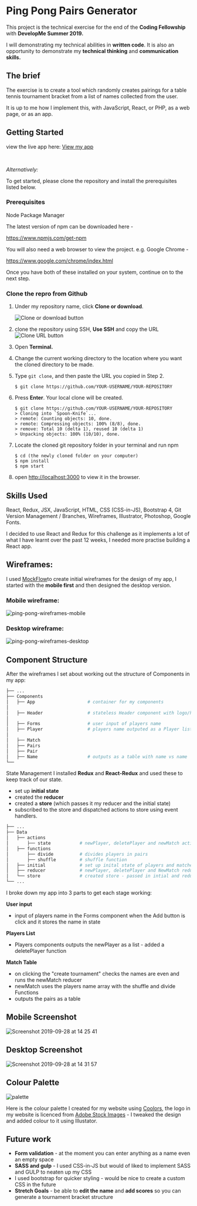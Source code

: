 # Ping Pong Pairs Generator
This project is the technical exercise for the end of the **Coding Fellowship** with **DevelopMe Summer 2019.**

I will demonstrating my technical abilities in **written code**. It is also an opportunity to demonstrate my **technical thinking** and **communication skills.**

## The brief

The exercise is to create a tool which randomly creates pairings for a table tennis tournament bracket from a list of names collected from the user.

It is up to me how I implement this, with JavaScript, React, or PHP, as a web page, or as an app.


## Getting Started

view the live app here: [View my app ](https://sashalawrence.github.io/pingpong-app/)

<br>

*Alternatively:*

To get started, please clone the repository and install the prerequisites listed below.

### Prerequisites

Node Package Manager

The latest version of npm can be downloaded here - 

https://www.npmjs.com/get-npm

You will also need a web browser to view the project. e.g. Google Chrome -

https://www.google.com/chrome/index.html

Once you have both of these installed on your system, continue on to the next step.

### Clone the repro from Github

1.  Under my repository name, click  **Clone or download**.
    
    ![Clone or download button](https://help.github.com/assets/images/help/repository/clone-repo-clone-url-button.png)
    
2.  clone the repository using SSH,  **Use SSH** and copy the URL
   ![Clone URL button](https://help.github.com/assets/images/help/repository/https-url-clone.png)
    
3.  Open  **Terminal.**
    
4.  Change the current working directory to the location where you want the cloned directory to be made.
    
5.  Type  `git clone`, and then paste the URL you copied in Step 2.
    
    ```shell
    $ git clone https://github.com/YOUR-USERNAME/YOUR-REPOSITORY
    ```
    
6.  Press  **Enter**. Your local clone will be created.
    
    ```shell
    $ git clone https://github.com/YOUR-USERNAME/YOUR-REPOSITORY
    > Cloning into `Spoon-Knife`...
    > remote: Counting objects: 10, done.
    > remote: Compressing objects: 100% (8/8), done.
    > remove: Total 10 (delta 1), reused 10 (delta 1)
    > Unpacking objects: 100% (10/10), done.
    ```
7.  Locate the cloned git repository folder in your terminal and run npm
    
    ```shell
    $ cd (the newly cloned folder on your computer)
    $ npm install
    $ npm start
    ```
8.  open [http://localhost:3000](http://localhost:3000) to view it in the browser.

## Skills Used
React, Redux, JSX, JavaScript, HTML, CSS (CSS-in-JS), Bootstrap 4, Git Version Management / Branches, Wireframes, Illustrator, Photoshop, Google Fonts.

I decided to use React and Redux for this challenge as it implements a lot of what I have learnt over the past 12 weeks, I needed more practise building a React app.


## Wireframes:
I used [MockFlow](https://mockflow.com//)to create initial wireframes for the design of my app, I started with the **mobile first** and then designed the desktop version. 

### Mobile wireframe:
![ping-pong-wireframes-mobile](https://user-images.githubusercontent.com/51890290/65816537-d7c82a00-e1f4-11e9-861a-6f0dd0c8e4d5.png)

### Desktop wireframe:
![ping-pong-wireframes-desktop](https://user-images.githubusercontent.com/51890290/65816553-fcbc9d00-e1f4-11e9-9cda-e9ec81df18b0.png)

## Component Structure
After the wireframes I set about working out the structure of Components in my app:
```bash
├── ...
├── Components
│   ├── App                    # container for my components
│
│   ├── Header                 # stateless Header component with logo/header
│
│   ├── Forms                  # user input of players name
│   ├── Player                 # players name outputed as a Player list
│
│   ├── Match                 
│   ├── Pairs
│   ├── Pair
│   ├── Name                   # outputs as a table with name vs name
└── 
```
State Management
I installed **Redux** and **React-Redux** and used these to keep track of our state. 
* set up **initial state**
* created the **reducer**
* created a **store** (which passes it my reducer and the initial state)
* subscribed to the store and dispatched actions to store using event handlers.
```bash
├── ...
├── Data              
│   ├── actions            
│       ├── state           # newPlayer, deletePlayer and newMatch actions 
│   ├── functions
│       ├── divide          # divides players in pairs
│       ├── shuffle         # shuffle function
│   ├── initial             # set up inital state of players and matches arrays
│   ├── reducer             # newPlayer, deletePlayer and NewMatch reducers
│   └── store               # created store - passed in intial and reducer
└── ...
```
I broke down my app into 3 parts to get each stage working:

**User input**
* input of players name in the Forms component when the Add button is click and it stores the name in state

**Players List**
* Players components outputs the newPlayer as a list  - added a deletePlayer function

**Match Table**
* on clicking the "create tournament" checks the names are even and runs the newMatch reducer 
* newMatch uses the players name array with the shuffle and divide Functions 
* outputs the pairs as a table

## Mobile Screenshot
![Screenshot 2019-09-28 at 14 25 41](https://user-images.githubusercontent.com/51890290/65817202-596f8600-e1fc-11e9-9b60-59e18428d86a.png)

## Desktop Screenshot

![Screenshot 2019-09-28 at 14 31 57](https://user-images.githubusercontent.com/51890290/65817241-c420c180-e1fc-11e9-95a5-0626bff30dab.png)

## Colour Palette
![palette](https://user-images.githubusercontent.com/51890290/65817316-8b351c80-e1fd-11e9-8e87-748842ddcbb4.png)

Here is the colour palette I created for my website using [Coolors](https://coolors.co/20615b-dece9c-4f4f4f-383d41-dc3545/), the logo in my website is licenced from [Adobe Stock Images](https://stock.adobe.com/uk/images/vector-set-of-ping-pong-logos-emblems-and-design-elements/135296103/) - I tweaked the design and added colour to it using Illustator.

## Future work

* **Form validation** -  at the moment you can enter anything as a name even an empty space
* **SASS and gulp** - I used CSS-in-JS but would of liked to implement SASS and GULP to neaten up my CSS
* I used bootstrap for quicker styling - would be nice to create a custom CSS in the future
*  **Stretch Goals** - be able to **edit the name** and **add scores** so you can generate a tournament bracket structure
